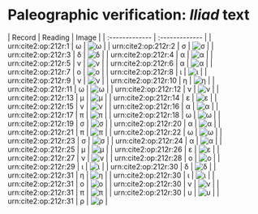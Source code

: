 # Paleographic verification: *Iliad* text

| Record | Reading     | Image     |
| :------------- | :------------- |
| urn:cite2:op:212r:1 | ω | ![ω](http://www.homermultitext.org/iipsrv?OBJ=IIP,1.0&FIF=/project/homer/pyramidal/VenA/VA212RN_0383.tif&RGN=0.1966,0.2064,0.02506,0.01687&WID=800&CVT=JPEG) | 
| urn:cite2:op:212r:2 | σ | ![σ](http://www.homermultitext.org/iipsrv?OBJ=IIP,1.0&FIF=/project/homer/pyramidal/VenA/VA212RN_0383.tif&RGN=0.2222,0.2116,0.009764,0.01245&WID=800&CVT=JPEG) | 
| urn:cite2:op:212r:3 | δ | ![δ](http://www.homermultitext.org/iipsrv?OBJ=IIP,1.0&FIF=/project/homer/pyramidal/VenA/VA212RN_0383.tif&RGN=0.2272,0.2048,0.01621,0.01646&WID=800&CVT=JPEG) | 
| urn:cite2:op:212r:4 | α | ![α](http://www.homermultitext.org/iipsrv?OBJ=IIP,1.0&FIF=/project/homer/pyramidal/VenA/VA212RN_0383.tif&RGN=0.2428,0.2086,0.01621,0.01079&WID=800&CVT=JPEG) | 
| urn:cite2:op:212r:5 | ν | ![ν](http://www.homermultitext.org/iipsrv?OBJ=IIP,1.0&FIF=/project/homer/pyramidal/VenA/VA212RN_0383.tif&RGN=0.2568,0.2079,0.01400,0.01687&WID=800&CVT=JPEG) | 
| urn:cite2:op:212r:6 | α | ![α](http://www.homermultitext.org/iipsrv?OBJ=IIP,1.0&FIF=/project/homer/pyramidal/VenA/VA212RN_0383.tif&RGN=0.2701,0.2111,0.01197,0.008299&WID=800&CVT=JPEG) | 
| urn:cite2:op:212r:7 | ο | ![ο](http://www.homermultitext.org/iipsrv?OBJ=IIP,1.0&FIF=/project/homer/pyramidal/VenA/VA212RN_0383.tif&RGN=0.2810,0.2107,0.01105,0.008299&WID=800&CVT=JPEG) | 
| urn:cite2:op:212r:8 | ι | ![ι](http://www.homermultitext.org/iipsrv?OBJ=IIP,1.0&FIF=/project/homer/pyramidal/VenA/VA212RN_0383.tif&RGN=0.2902,0.2101,0.006817,0.008022&WID=800&CVT=JPEG) | 
| urn:cite2:op:212r:9 | ν | ![ν](http://www.homermultitext.org/iipsrv?OBJ=IIP,1.0&FIF=/project/homer/pyramidal/VenA/VA212RN_0383.tif&RGN=0.3043,0.2119,0.01179,0.01037&WID=800&CVT=JPEG) | 
| urn:cite2:op:212r:10 | η | ![η](http://www.homermultitext.org/iipsrv?OBJ=IIP,1.0&FIF=/project/homer/pyramidal/VenA/VA212RN_0383.tif&RGN=0.3171,0.2061,0.01290,0.01259&WID=800&CVT=JPEG) | 
| urn:cite2:op:212r:11 | ω | ![ω](http://www.homermultitext.org/iipsrv?OBJ=IIP,1.0&FIF=/project/homer/pyramidal/VenA/VA212RN_0383.tif&RGN=0.3301,0.2107,0.01290,0.008437&WID=800&CVT=JPEG) | 
| urn:cite2:op:212r:12 | ν | ![ν](http://www.homermultitext.org/iipsrv?OBJ=IIP,1.0&FIF=/project/homer/pyramidal/VenA/VA212RN_0383.tif&RGN=0.3432,0.2115,0.01363,0.01051&WID=800&CVT=JPEG) | 
| urn:cite2:op:212r:13 | μ | ![μ](http://www.homermultitext.org/iipsrv?OBJ=IIP,1.0&FIF=/project/homer/pyramidal/VenA/VA212RN_0383.tif&RGN=0.3591,0.2108,0.01363,0.01051&WID=800&CVT=JPEG) | 
| urn:cite2:op:212r:14 | ε | ![ε](http://www.homermultitext.org/iipsrv?OBJ=IIP,1.0&FIF=/project/homer/pyramidal/VenA/VA212RN_0383.tif&RGN=0.3738,0.2071,0.009764,0.01328&WID=800&CVT=JPEG) | 
| urn:cite2:op:212r:15 | ν | ![ν](http://www.homermultitext.org/iipsrv?OBJ=IIP,1.0&FIF=/project/homer/pyramidal/VenA/VA212RN_0383.tif&RGN=0.3830,0.2100,0.01105,0.01120&WID=800&CVT=JPEG) | 
| urn:cite2:op:212r:16 | α | ![α](http://www.homermultitext.org/iipsrv?OBJ=IIP,1.0&FIF=/project/homer/pyramidal/VenA/VA212RN_0383.tif&RGN=0.3972,0.2093,0.01345,0.01189&WID=800&CVT=JPEG) | 
| urn:cite2:op:212r:17 | π | ![π](http://www.homermultitext.org/iipsrv?OBJ=IIP,1.0&FIF=/project/homer/pyramidal/VenA/VA212RN_0383.tif&RGN=0.4118,0.2090,0.01345,0.01189&WID=800&CVT=JPEG) | 
| urn:cite2:op:212r:18 | ω | ![ω](http://www.homermultitext.org/iipsrv?OBJ=IIP,1.0&FIF=/project/homer/pyramidal/VenA/VA212RN_0383.tif&RGN=0.4248,0.2091,0.01511,0.01037&WID=800&CVT=JPEG) | 
| urn:cite2:op:212r:19 | σ | ![σ](http://www.homermultitext.org/iipsrv?OBJ=IIP,1.0&FIF=/project/homer/pyramidal/VenA/VA212RN_0383.tif&RGN=0.4412,0.2100,0.01216,0.009820&WID=800&CVT=JPEG) | 
| urn:cite2:op:212r:20 | α | ![α](http://www.homermultitext.org/iipsrv?OBJ=IIP,1.0&FIF=/project/homer/pyramidal/VenA/VA212RN_0383.tif&RGN=0.4541,0.2087,0.01216,0.01051&WID=800&CVT=JPEG) | 
| urn:cite2:op:212r:21 | π | ![π](http://www.homermultitext.org/iipsrv?OBJ=IIP,1.0&FIF=/project/homer/pyramidal/VenA/VA212RN_0383.tif&RGN=0.4125,0.2098,0.01161,0.01037&WID=800&CVT=JPEG) | 
| urn:cite2:op:212r:22 | ω | ![ω](http://www.homermultitext.org/iipsrv?OBJ=IIP,1.0&FIF=/project/homer/pyramidal/VenA/VA212RN_0383.tif&RGN=0.4250,0.2089,0.01400,0.01037&WID=800&CVT=JPEG) | 
| urn:cite2:op:212r:23 | σ | ![σ](http://www.homermultitext.org/iipsrv?OBJ=IIP,1.0&FIF=/project/homer/pyramidal/VenA/VA212RN_0383.tif&RGN=0.4422,0.2105,0.01179,0.008990&WID=800&CVT=JPEG) | 
| urn:cite2:op:212r:24 | α | ![α](http://www.homermultitext.org/iipsrv?OBJ=IIP,1.0&FIF=/project/homer/pyramidal/VenA/VA212RN_0383.tif&RGN=0.4545,0.2095,0.01179,0.008990&WID=800&CVT=JPEG) | 
| urn:cite2:op:212r:25 | μ | ![μ](http://www.homermultitext.org/iipsrv?OBJ=IIP,1.0&FIF=/project/homer/pyramidal/VenA/VA212RN_0383.tif&RGN=0.4657,0.2105,0.01437,0.01217&WID=800&CVT=JPEG) | 
| urn:cite2:op:212r:26 | ε | ![ε](http://www.homermultitext.org/iipsrv?OBJ=IIP,1.0&FIF=/project/homer/pyramidal/VenA/VA212RN_0383.tif&RGN=0.4801,0.2084,0.01142,0.01010&WID=800&CVT=JPEG) | 
| urn:cite2:op:212r:27 | ν | ![ν](http://www.homermultitext.org/iipsrv?OBJ=IIP,1.0&FIF=/project/homer/pyramidal/VenA/VA212RN_0383.tif&RGN=0.4908,0.2102,0.01234,0.01203&WID=800&CVT=JPEG) | 
| urn:cite2:op:212r:28 | ο | ![ο](http://www.homermultitext.org/iipsrv?OBJ=IIP,1.0&FIF=/project/homer/pyramidal/VenA/VA212RN_0383.tif&RGN=0.5029,0.2091,0.007738,0.008990&WID=800&CVT=JPEG) | 
| urn:cite2:op:212r:29 | ι | ![ι](http://www.homermultitext.org/iipsrv?OBJ=IIP,1.0&FIF=/project/homer/pyramidal/VenA/VA212RN_0383.tif&RGN=0.5101,0.2093,0.006632,0.008990&WID=800&CVT=JPEG) | 
| urn:cite2:op:212r:30 | δ | ![δ](http://www.homermultitext.org/iipsrv?OBJ=IIP,1.0&FIF=/project/homer/pyramidal/VenA/VA212RN_0383.tif&RGN=0.5168,0.2050,0.009580,0.01411&WID=800&CVT=JPEG) | 
| urn:cite2:op:212r:31 | η | ![η](http://www.homermultitext.org/iipsrv?OBJ=IIP,1.0&FIF=/project/homer/pyramidal/VenA/VA212RN_0383.tif&RGN=0.5280,0.2050,0.01234,0.01369&WID=800&CVT=JPEG) | 
| urn:cite2:op:212r:30 | ι | ![ι](http://www.homermultitext.org/iipsrv?OBJ=IIP,1.0&FIF=/project/homer/pyramidal/VenA/VA212RN_0383.tif&RGN=0.5403,0.2118,0.01032,0.01051&WID=800&CVT=JPEG) | 
| urn:cite2:op:212r:31 | ο | ![ο](http://www.homermultitext.org/iipsrv?OBJ=IIP,1.0&FIF=/project/homer/pyramidal/VenA/VA212RN_0383.tif&RGN=0.5494,0.2109,0.007553,0.008022&WID=800&CVT=JPEG) | 
| urn:cite2:op:212r:30 | ν | ![ν](http://www.homermultitext.org/iipsrv?OBJ=IIP,1.0&FIF=/project/homer/pyramidal/VenA/VA212RN_0383.tif&RGN=0.5569,0.2093,0.01197,0.01162&WID=800&CVT=JPEG) | 
| urn:cite2:op:212r:31 | π | ![π](http://www.homermultitext.org/iipsrv?OBJ=IIP,1.0&FIF=/project/homer/pyramidal/VenA/VA212RN_0383.tif&RGN=0.5685,0.2082,0.01197,0.01162&WID=800&CVT=JPEG) | 
| urn:cite2:op:212r:30 | υ | ![υ](http://www.homermultitext.org/iipsrv?OBJ=IIP,1.0&FIF=/project/homer/pyramidal/VenA/VA212RN_0383.tif&RGN=0.5803,0.2089,0.007369,0.007054&WID=800&CVT=JPEG) | 
| urn:cite2:op:212r:31 | ρ | ![ρ](http://www.homermultitext.org/iipsrv?OBJ=IIP,1.0&FIF=/project/homer/pyramidal/VenA/VA212RN_0383.tif&RGN=0.5860,0.2095,0.009764,0.01217&WID=800&CVT=JPEG) | 


